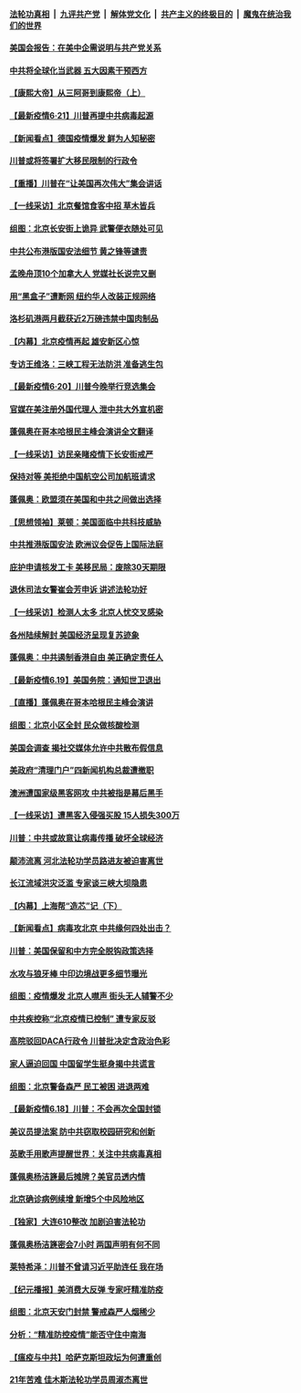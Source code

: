 

####  [法轮功真相](../../../../basic/blob/master/README.md?t=06212202) &nbsp;|&nbsp; [九评共产党](../../../../9ping.md/blob/master/README.md?t=06212202) &nbsp;|&nbsp; [解体党文化](../../../../jtdwh.md/blob/master/README.md?t=06212202)  &nbsp;|&nbsp; [共产主义的终极目的](../../../../gczydzjmd.md/blob/master/README.md?t=06212202) &nbsp;|&nbsp; [魔鬼在统治我们的世界](../../../../mgztzwmdsj.md/blob/master/README.md?t=06212202) 

#### [美国会报告：在美中企需说明与共产党关系](../pages/nf4514/n12199133.md?t=06212202) 

#### [中共将全球化当武器 五大因素干预西方](../pages/nf4514/n12186089.md?t=06212202) 

#### [【康熙大帝】从三阿哥到康熙帝（上）](../pages/nf4514/n12130110.md?t=06212202) 

#### [【最新疫情6·21】川普再提中共病毒起源](../pages/nf4514/n12196332.md?t=06212202) 

#### [【新闻看点】德国疫情爆发 鲜为人知秘密](../pages/nf4514/n12200936.md?t=06212202) 

#### [川普或将签署扩大移民限制的行政令](../pages/nf4514/n12201017.md?t=06212202) 

#### [【重播】川普在“让美国再次伟大”集会讲话](../pages/nf4514/n12199351.md?t=06212202) 

#### [【一线采访】北京餐馆食客中招 草木皆兵](../pages/nf4514/n12200863.md?t=06212202) 

#### [组图：北京长安街上诡异 武警便衣随处可见](../pages/nf4514/n12200681.md?t=06212202) 

#### [中共公布港版国安法细节 黄之锋等谴责](../pages/nf4514/n12200535.md?t=06212202) 

#### [孟晚舟顶10个加拿大人 党媒社长说完又删](../pages/nf4514/n12200398.md?t=06212202) 

#### [用“黑盒子”遭断网   纽约华人改装正规网络](../pages/nf4514/n12199538.md?t=06212202) 

#### [洛杉矶港两月截获近2万磅违禁中国肉制品](../pages/nf4514/n12199208.md?t=06212202) 

#### [【内幕】北京疫情再起 雄安新区心惊](../pages/nf4514/n12195087.md?t=06212202) 

#### [专访王维洛：三峡工程无法防洪 准备逃生包](../pages/nf4514/n12199884.md?t=06212202) 

#### [【最新疫情6·20】川普今晚举行竞选集会](../pages/nf4514/n12199376.md?t=06212202) 

#### [官媒在美注册外国代理人 泄中共大外宣机密](../pages/nf4514/n12199534.md?t=06212202) 

#### [蓬佩奥在哥本哈根民主峰会演讲全文翻译](../pages/nf4514/n12199290.md?t=06212202) 

#### [【一线采访】访民亲睹疫情下长安街戒严](../pages/nf4514/n12199890.md?t=06212202) 

#### [保持对等 美拒绝中国航空公司加航班请求](../pages/nf4514/n12199377.md?t=06212202) 

#### [蓬佩奥：欧盟须在美国和中共之间做出选择](../pages/nf4514/n12199184.md?t=06212202) 

#### [【思想领袖】莱顿：美国面临中共科技威胁](../pages/nf4514/n12033930.md?t=06212202) 

#### [中共推港版国安法 欧洲议会促告上国际法庭](../pages/nf4514/n12199257.md?t=06212202) 

#### [庇护申请核发工卡 美移民局：废除30天期限](../pages/nf4514/n12199178.md?t=06212202) 

#### [退休司法女警崔会芳申诉 讲述法轮功好](../pages/nf4514/n12198985.md?t=06212202) 

#### [【一线采访】检测人太多 北京人忧交叉感染](../pages/nf4514/n12198738.md?t=06212202) 

#### [各州陆续解封 美国经济呈现复苏迹象](../pages/nf4514/n12198923.md?t=06212202) 

#### [蓬佩奥：中共遏制香港自由 美正确定责任人](../pages/nf4514/n12198814.md?t=06212202) 

#### [【最新疫情6.19】美国务院：通知世卫退出](../pages/nf4514/n12196803.md?t=06212202) 

#### [【直播】蓬佩奥在哥本哈根民主峰会演讲](../pages/nf4514/n12198355.md?t=06212202) 

#### [组图：北京小区全封 民众做核酸检测](../pages/nf4514/n12198180.md?t=06212202) 

#### [美国会调查 揭社交媒体允许中共散布假信息](../pages/nf4514/n12198310.md?t=06212202) 

#### [美政府“清理门户”四新闻机构总裁遭撤职](../pages/nf4514/n12198300.md?t=06212202) 

#### [澳洲遭国家级黑客网攻 中共被指是幕后黑手](../pages/nf4514/n12197232.md?t=06212202) 

#### [【一线采访】遭黑客入侵强买股 15人损失300万](../pages/nf4514/n12193945.md?t=06212202) 

#### [川普：中共或故意让病毒传播 破坏全球经济](../pages/nf4514/n12196283.md?t=06212202) 

#### [颠沛流离 河北法轮功学员路进友被迫害离世](../pages/nf4514/n12195250.md?t=06212202) 

#### [长江流域洪灾泛滥 专家谈三峡大坝隐患](../pages/nf4514/n12196081.md?t=06212202) 

#### [【内幕】上海帮“造芯”记（下）](../pages/nf4514/n12159014.md?t=06212202) 

#### [【新闻看点】病毒攻北京 中共缘何四处出击？](../pages/nf4514/n12196497.md?t=06212202) 

#### [川普：美国保留和中方完全脱钩政策选择](../pages/nf4514/n12196511.md?t=06212202) 

#### [水攻与狼牙棒 中印边境战更多细节曝光](../pages/nf4514/n12196307.md?t=06212202) 

#### [组图：疫情爆发 北京人噤声 街头无人辅警不少](../pages/nf4514/n12195600.md?t=06212202) 

#### [中共疾控称“北京疫情已控制” 遭专家反驳](../pages/nf4514/n12196120.md?t=06212202) 

#### [高院驳回DACA行政令 川普批决定含政治色彩](../pages/nf4514/n12195892.md?t=06212202) 

#### [家人逼迫回国 中国留学生挺身揭中共谎言](../pages/nf4514/n12195569.md?t=06212202) 

#### [组图：北京警备森严 民工被困 进退两难](../pages/nf4514/n12195180.md?t=06212202) 

#### [【最新疫情6.18】川普：不会再次全国封锁](../pages/nf4514/n12193644.md?t=06212202) 

#### [美议员提法案 防中共窃取校园研究和创新](../pages/nf4514/n12195563.md?t=06212202) 

#### [英歌手用歌声提醒世界：关注中共病毒真相](../pages/nf4514/n12194192.md?t=06212202) 

#### [蓬佩奥杨洁篪最后摊牌？美官员透内情](../pages/nf4514/n12195078.md?t=06212202) 

#### [北京确诊病例续增 新增5个中风险地区](../pages/nf4514/n12194096.md?t=06212202) 

#### [【独家】大连610整改 加剧迫害法轮功](../pages/nf4514/n12156726.md?t=06212202) 

#### [蓬佩奥杨洁篪密会7小时 两国声明有何不同](../pages/nf4514/n12194738.md?t=06212202) 

#### [莱特希泽：川普不曾请习近平助连任 我在场](../pages/nf4514/n12193791.md?t=06212202) 

#### [【纪元播报】美消费大反弹 专家吁精准防疫](../pages/nf4514/n12193751.md?t=06212202) 

#### [组图：北京天安门封禁 警戒森严人烟稀少](../pages/nf4514/n12193256.md?t=06212202) 

#### [分析：“精准防控疫情”能否守住中南海](../pages/nf4514/n12194031.md?t=06212202) 

#### [【瘟疫与中共】哈萨克斯坦政坛为何遭重创](../pages/nf4514/n12193359.md?t=06212202) 

#### [21年苦难 佳木斯法轮功学员周淑杰离世](../pages/nf4514/n12192241.md?t=06212202) 

